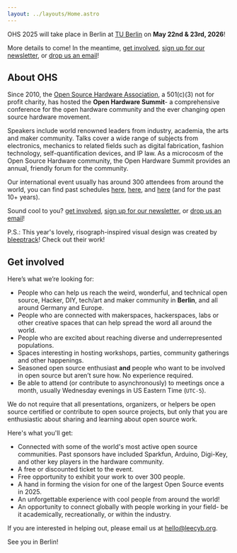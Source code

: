 ```yaml
---
layout: ../layouts/Home.astro
---
```


OHS 2025 will take place in Berlin at [TU Berlin] on **May 22nd & 23rd, 2026**!

[TU Berlin]: https://www.tu.berlin

More details to come! In the meantime, [get involved], [sign up for our newsletter][newsletter], or [drop us an email][email]!

[get involved]: #get-involved
[newsletter]: https://oshwa.us19.list-manage.com/subscribe?u=3e1619d377d5a6c361ef3292b&id=ca147d8610
[email]: mailto:summit@oshwa.org

## About OHS

Since 2010, the [Open Source Hardware Association][OSHWA], a 501(c)(3) not for profit charity, has hosted the **Open Hardware Summit**- a comprehensive conference for the open hardware community and the ever changing open source hardware movement.

[OSHWA]: https://www.oshwa.org/

Speakers include world renowned leaders from industry, academia, the
arts and maker community. Talks cover a wide range of subjects from
electronics, mechanics to related fields such as digital
fabrication, fashion technology, self-quantification devices, and IP
law. As a microcosm of the Open Source Hardware community, the Open
Hardware Summit provides an annual, friendly forum for the
community.

Our international event usually has around 300 attendees from around
the world, you can find past schedules [here][2025], [here][2024], and [here][2023] (and for the past 10+ years).

[2025]: https://2025.oshwa.org
[2024]: https://2024.oshwa.org
[2023]: https://2023.oshwa.org

Sound cool to you? [get involved], [sign up for our newsletter][newsletter], or [drop us an email][email]!

P.S.: This year's lovely, risograph-inspired visual design was created by <a href="https://bleeptrack.de/" target="_blank">bleeptrack</a>! Check out their work!

## Get involved

Here’s what we’re looking for:

- People who can help us reach the weird, wonderful, and technical open source, Hacker, DIY, tech/art and maker community in **Berlin**, and all around Germany and Europe.
- People who are connected with makerspaces, hackerspaces, labs or other creative spaces that can help spread the word all around the world.
- People who are excited about reaching diverse and underrepresented populations.
- Spaces interesting in hosting workshops, parties, community gatherings and other happenings.
- Seasoned open source enthusiast **and** people who want to be involved in open source but aren’t sure how. No experience required.
- Be able to attend (or contribute to asynchronously) to meetings once a month, usually Wednesday evenings in US Eastern Time (`UTC-5`).

We do not require that all presentations, organizers, or helpers be open source certified or contribute to open source projects, but only that you are enthusiastic about sharing and learning about open source work.

Here's what you'll get:

- Connected with some of the world's most active open source communities. Past sponsors have included Sparkfun, Arduino, Digi-Key, and other key players in the hardware community.
- A free or discounted ticket to the event.
- Free opportunity to exhibit your work to over 300 people.
- A hand in forming the vision for one of the largest Open Source events in 2025.
- An unforgettable experience with cool people from around the world!
- An opportunity to connect globally with people working in your field- be it academically, recreationally, or within the industry.

If you are interested in helping out, please email us at [hello@leecyb.org](mailto:hello@leecyb.org).

See you in Berlin!
